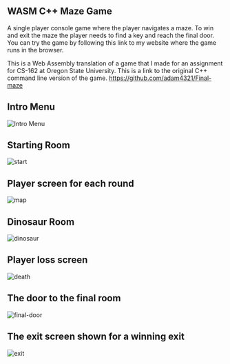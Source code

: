 ## WASM C++ Maze Game

A single player console game where the player navigates a maze. To win and exit the maze the player needs to find a key and reach the final door. You can try the game by following this link to my website where the game runs in the browser.

This is a Web Assembly translation of a game that I made for an assignment for CS-162 at Oregon State University. This is a link to the original C++ command line version of the game. https://github.com/adam4321/Final-maze 

## Intro Menu

![Intro Menu](https://i.imgur.com/9XEi0Kh.png)

## Starting Room

![start](https://i.imgur.com/q0DYyO8.png)

## Player screen for each round

![map](https://i.imgur.com/KVdJLJk.png)

## Dinosaur Room

![dinosaur](https://i.imgur.com/AMOVxMD.png)

## Player loss screen

![death](https://i.imgur.com/IzNEy0b.png)

## The door to the final room


![final-door](https://i.imgur.com/aBR1rJD.png)

## The exit screen shown for a winning exit

![exit](https://i.imgur.com/nzFgqkx.png)